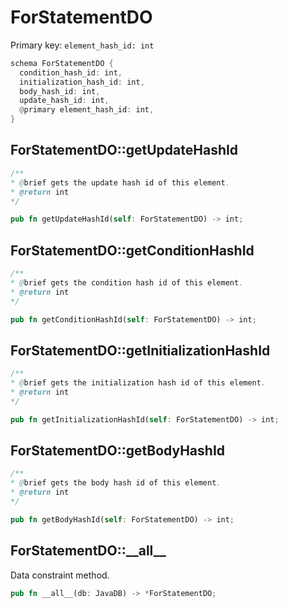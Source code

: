 # ForStatementDO

Primary key: `element_hash_id: int`

```rust
schema ForStatementDO {
  condition_hash_id: int,
  initialization_hash_id: int,
  body_hash_id: int,
  update_hash_id: int,
  @primary element_hash_id: int,
}
```
## ForStatementDO::getUpdateHashId

```java
/**
* @brief gets the update hash id of this element.
* @return int
*/
```
```rust
pub fn getUpdateHashId(self: ForStatementDO) -> int;
```
## ForStatementDO::getConditionHashId

```java
/**
* @brief gets the condition hash id of this element.
* @return int
*/
```
```rust
pub fn getConditionHashId(self: ForStatementDO) -> int;
```
## ForStatementDO::getInitializationHashId

```java
/**
* @brief gets the initialization hash id of this element.
* @return int
*/
```
```rust
pub fn getInitializationHashId(self: ForStatementDO) -> int;
```
## ForStatementDO::getBodyHashId

```java
/**
* @brief gets the body hash id of this element.
* @return int
*/
```
```rust
pub fn getBodyHashId(self: ForStatementDO) -> int;
```
## ForStatementDO::\_\_all\_\_

Data constraint method.

```rust
pub fn __all__(db: JavaDB) -> *ForStatementDO;
```

